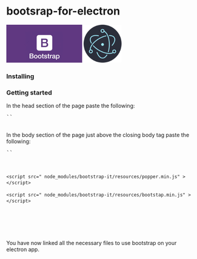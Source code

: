 # bootsrap-for-electron
  
<span>
<img src="img/bootstrap-logo.jpg" height="100" />
</span>
<span>
<img src="img/electron-logo.png" height="100" />
</span>

### Installing


### Getting started

In the head section of the page paste the following:<br>

<pre>
`<link rel="stylesheet" href="node_modules/bootstrap-it/resources/bootstrap.min.css"/>`<br>
</pre>

In the body section of the page just above the closing body tag paste the following:<br>

<pre>
`<script src="node_modules/bootstrap-it/resources/jquery-3.3.1.slim.min.js" ></script>`<br>
`<script src=" node_modules/bootstrap-it/resources/popper.min.js" ></script>`<br>
`<script src=" node_modules/bootstrap-it/resources/bootstap.min.js" ></script>`<br>
</pre>

<br><br><br>
You have now linked all the necessary files to use bootstrap on your electron app.
